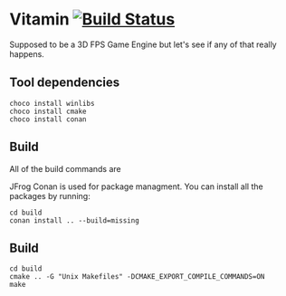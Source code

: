 # Vitamin [![Build Status](https://travis-ci.com/IvanMacek/vitamin.svg?branch=main)](https://travis-ci.com/IvanMacek/vitamin)

Supposed to be a 3D FPS Game Engine but let's see if any of that really happens.

## Tool dependencies

    choco install winlibs
    choco install cmake
    choco install conan 

## Build

All of the build commands are 

JFrog Conan is used for package managment. You can install all the packages by running:

    cd build
    conan install .. --build=missing

## Build

    cd build
    cmake .. -G "Unix Makefiles" -DCMAKE_EXPORT_COMPILE_COMMANDS=ON
    make
